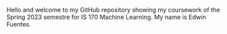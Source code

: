 Hello and welcome to my GitHub repository showing my coursework of the Spring 2023 semestre for IS 170 Machine Learning. 
My name is Edwin Fuentes.
